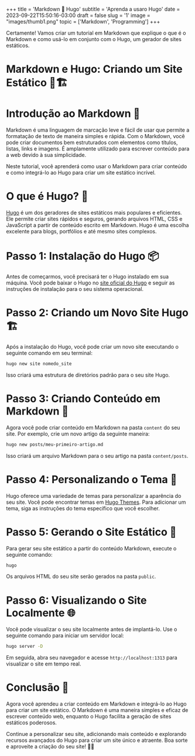 +++
title = 'Markdown 🤝 Hugo'
subtitle = 'Aprenda a usaro Hugo'
date = 2023-09-22T15:50:16-03:00
draft = false
slug = '1'
image = "images/thumb1.png"
topic = ['Markdown', 'Programming'] 
+++

Certamente! Vamos criar um tutorial em Markdown que explique o que é o Markdown e como usá-lo em conjunto com o Hugo, um gerador de sites estáticos.

# Markdown e Hugo: Criando um Site Estático 📝🏗️

# Introdução ao Markdown 🚀

Markdown é uma linguagem de marcação leve e fácil de usar que permite a formatação de texto de maneira simples e rápida. Com o Markdown, você pode criar documentos bem estruturados com elementos como títulos, listas, links e imagens. É amplamente utilizado para escrever conteúdo para a web devido à sua simplicidade.

Neste tutorial, você aprenderá como usar o Markdown para criar conteúdo e como integrá-lo ao Hugo para criar um site estático incrível.

# O que é Hugo? 🧡

[Hugo](https://gohugo.io/) é um dos geradores de sites estáticos mais populares e eficientes. Ele permite criar sites rápidos e seguros, gerando arquivos HTML, CSS e JavaScript a partir de conteúdo escrito em Markdown. Hugo é uma escolha excelente para blogs, portfólios e até mesmo sites complexos.

# Passo 1: Instalação do Hugo 📦

Antes de começarmos, você precisará ter o Hugo instalado em sua máquina. Você pode baixar o Hugo no [site oficial do Hugo](https://gohugo.io/getting-started/installing/) e seguir as instruções de instalação para o seu sistema operacional.

# Passo 2: Criando um Novo Site Hugo 🏗️

Após a instalação do Hugo, você pode criar um novo site executando o seguinte comando em seu terminal:

```bash
hugo new site nomedo_site
```

Isso criará uma estrutura de diretórios padrão para o seu site Hugo.

# Passo 3: Criando Conteúdo em Markdown 📄

Agora você pode criar conteúdo em Markdown na pasta `content` do seu site. Por exemplo, crie um novo artigo da seguinte maneira:

```bash
hugo new posts/meu-primeiro-artigo.md
```

Isso criará um arquivo Markdown para o seu artigo na pasta `content/posts`.

# Passo 4: Personalizando o Tema 🎨

Hugo oferece uma variedade de temas para personalizar a aparência do seu site. Você pode encontrar temas em [Hugo Themes](https://themes.gohugo.io/). Para adicionar um tema, siga as instruções do tema específico que você escolher.

# Passo 5: Gerando o Site Estático 🚀

Para gerar seu site estático a partir do conteúdo Markdown, execute o seguinte comando:

```bash
hugo
```

Os arquivos HTML do seu site serão gerados na pasta `public`.

# Passo 6: Visualizando o Site Localmente 🌐

Você pode visualizar o seu site localmente antes de implantá-lo. Use o seguinte comando para iniciar um servidor local:

```bash
hugo server -D
```

Em seguida, abra seu navegador e acesse `http://localhost:1313` para visualizar o site em tempo real.

# Conclusão 🎉

Agora você aprendeu a criar conteúdo em Markdown e integrá-lo ao Hugo para criar um site estático. O Markdown é uma maneira simples e eficaz de escrever conteúdo web, enquanto o Hugo facilita a geração de sites estáticos poderosos.

Continue a personalizar seu site, adicionando mais conteúdo e explorando recursos avançados do Hugo para criar um site único e atraente. Boa sorte e aproveite a criação do seu site! 🚀📝